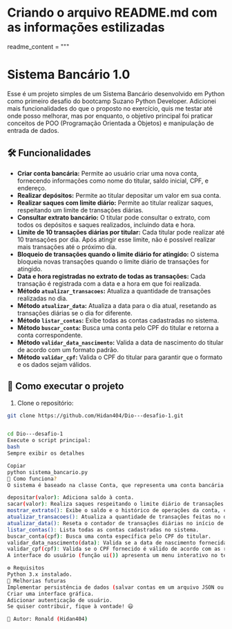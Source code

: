 # Criando o arquivo README.md com as informações estilizadas
readme_content = """
# Sistema Bancário 1.0

Esse é um projeto simples de um Sistema Bancário desenvolvido em Python como primeiro desafio do bootcamp Suzano Python Developer. Adicionei mais funcionalidades do que o proposto no exercício, quis me testar até onde posso melhorar, mas por enquanto, o objetivo principal foi praticar conceitos de POO (Programação Orientada a Objetos) e manipulação de entrada de dados.

## 🛠 Funcionalidades

- **Criar conta bancária:** Permite ao usuário criar uma nova conta, fornecendo informações como nome do titular, saldo inicial, CPF, e endereço.
- **Realizar depósitos:** Permite ao titular depositar um valor em sua conta.
- **Realizar saques com limite diário:** Permite ao titular realizar saques, respeitando um limite de transações diárias.
- **Consultar extrato bancário:** O titular pode consultar o extrato, com todos os depósitos e saques realizados, incluindo data e hora.
- **Limite de 10 transações diárias por titular:** Cada titular pode realizar até 10 transações por dia. Após atingir esse limite, não é possível realizar mais transações até o próximo dia.
- **Bloqueio de transações quando o limite diário for atingido:** O sistema bloqueia novas transações quando o limite diário de transações for atingido.
- **Data e hora registradas no extrato de todas as transações:** Cada transação é registrada com a data e a hora em que foi realizada.
- **Método `atualizar_transacoes`:** Atualiza a quantidade de transações realizadas no dia.
- **Método `atualizar_data`:** Atualiza a data para o dia atual, resetando as transações diárias se o dia for diferente.
- **Método `listar_contas`:** Exibe todas as contas cadastradas no sistema.
- **Método `buscar_conta`:** Busca uma conta pelo CPF do titular e retorna a conta correspondente.
- **Método `validar_data_nascimento`:** Valida a data de nascimento do titular de acordo com um formato padrão.
- **Método `validar_cpf`:** Valida o CPF do titular para garantir que o formato e os dados sejam válidos.

## 🚀 Como executar o projeto

1. Clone o repositório:

```bash
git clone https://github.com/Hidan404/Dio---desafio-1.git


cd Dio---desafio-1
Execute o script principal:
bash
Sempre exibir os detalhes

Copiar
python sistema_bancario.py
📝 Como funciona?
O sistema é baseado na classe Conta, que representa uma conta bancária com os seguintes métodos:

depositar(valor): Adiciona saldo à conta.
sacar(valor): Realiza saques respeitando o limite diário de transações.
mostrar_extrato(): Exibe o saldo e o histórico de operações da conta, com data e hora de cada transação.
atualizar_transacoes(): Atualiza a quantidade de transações feitas no dia.
atualizar_data(): Reseta o contador de transações diárias no início de cada dia.
listar_contas(): Lista todas as contas cadastradas no sistema.
buscar_conta(cpf): Busca uma conta específica pelo CPF do titular.
validar_data_nascimento(data): Valida se a data de nascimento fornecida está no formato correto.
validar_cpf(cpf): Valida se o CPF fornecido é válido de acordo com as regras de formatação.
A interface do usuário (função ui()) apresenta um menu interativo no terminal, permitindo ao usuário interagir com o sistema.

⚙ Requisitos
Python 3.x instalado.
🔗 Melhorias futuras
Implementar persistência de dados (salvar contas em um arquivo JSON ou banco de dados).
Criar uma interface gráfica.
Adicionar autenticação de usuário.
Se quiser contribuir, fique à vontade! 😃

📌 Autor: Ronald (Hidan404)
